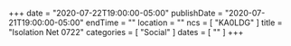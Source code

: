 +++
date = "2020-07-22T19:00:00-05:00"
publishDate = "2020-07-21T19:00:00-05:00"
endTime = ""
location = ""
ncs = [ "KA0LDG" ]
title = "Isolation Net 0722"
categories = [ "Social" ]
dates = [ "" ]
+++
